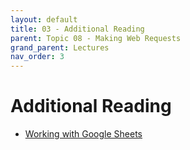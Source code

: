 ```yaml
---
layout: default
title: 03 - Additional Reading
parent: Topic 08 - Making Web Requests
grand_parent: Lectures
nav_order: 3
---
```

# Additional Reading

* [Working with Google Sheets](https://automatetheboringstuff.com/2e/chapter14/)




```python

```
